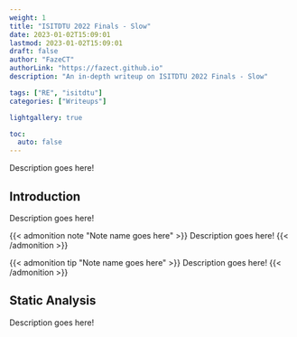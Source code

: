```yaml
---
weight: 1
title: "ISITDTU 2022 Finals - Slow"
date: 2023-01-02T15:09:01
lastmod: 2023-01-02T15:09:01
draft: false
author: "FazeCT"
authorLink: "https://fazect.github.io"
description: "An in-depth writeup on ISITDTU 2022 Finals - Slow"

tags: ["RE", "isitdtu"]
categories: ["Writeups"]

lightgallery: true

toc:
  auto: false
---
```


Description goes here!

<!--more-->

## Introduction

Description goes here!

{{< admonition note "Note name goes here" >}}
Description goes here!
{{< /admonition >}}

{{< admonition tip "Note name goes here" >}}
Description goes here!
{{< /admonition >}}

## Static Analysis

Description goes here!
